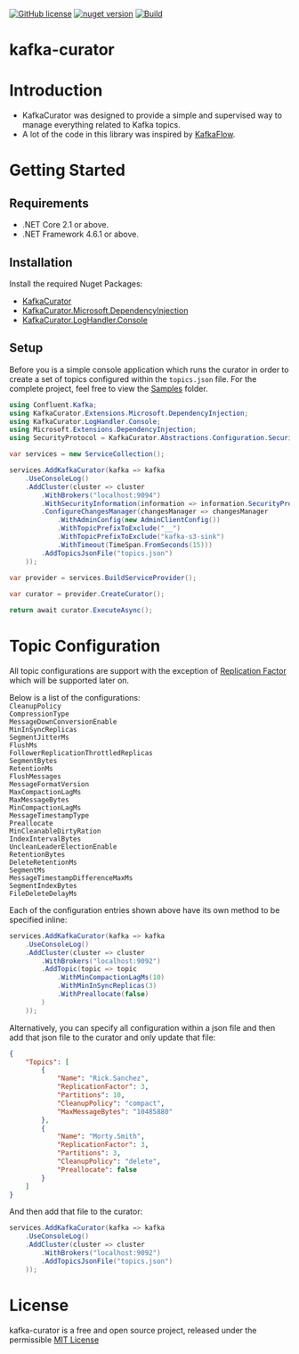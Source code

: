 [![GitHub license](https://img.shields.io/badge/license-MIT-blue.svg)](https://github.com/nizanrosh/kafka-curator/blob/main/LICENSE) [![nuget version](https://img.shields.io/nuget/v/KafkaCurator.svg?style=flat)](https://www.nuget.org/packages/KafkaCurator) [![Build](https://github.com/nizanrosh/kafka-curator/actions/workflows/build.yml/badge.svg)](https://github.com/nizanrosh/kafka-curator/actions/workflows/build.yml)
# kafka-curator

# Introduction
- KafkaCurator was designed to provide a simple and supervised way to manage everything related to Kafka topics.
- A lot of the code in this library was inspired by [KafkaFlow](https://github.com/Farfetch/kafkaflow).

# Getting Started
## Requirements
- .NET Core 2.1 or above.
- .NET Framework 4.6.1 or above.

## Installation
Install the required Nuget Packages:
- [KafkaCurator](https://www.nuget.org/packages/KafkaCurator)
- [KafkaCurator.Microsoft.DependencyInjection](https://www.nuget.org/packages/KafkaCurator.Microsoft.DependencyInjection)
- [KafkaCurator.LogHandler.Console](https://www.nuget.org/packages/KafkaCurator.LogHandler.Console)

## Setup

Before you is a simple console application which runs the curator in order to create a set of topics configured within the `topics.json` file.
For the complete project, feel free to view the [Samples](https://github.com/nizanrosh/kafka-curator/tree/main/samples/) folder.

```cs
using Confluent.Kafka;
using KafkaCurator.Extensions.Microsoft.DependencyInjection;
using KafkaCurator.LogHandler.Console;
using Microsoft.Extensions.DependencyInjection;
using SecurityProtocol = KafkaCurator.Abstractions.Configuration.SecurityProtocol;

var services = new ServiceCollection();

services.AddKafkaCurator(kafka => kafka
    .UseConsoleLog()
    .AddCluster(cluster => cluster
        .WithBrokers("localhost:9094")
        .WithSecurityInformation(information => information.SecurityProtocol = SecurityProtocol.Ssl)
        .ConfigureChangesManager(changesManager => changesManager
            .WithAdminConfig(new AdminClientConfig())
            .WithTopicPrefixToExclude("__")
            .WithTopicPrefixToExclude("kafka-s3-sink")
            .WithTimeout(TimeSpan.FromSeconds(15)))
        .AddTopicsJsonFile("topics.json")
    ));
    
var provider = services.BuildServiceProvider();

var curator = provider.CreateCurator();

return await curator.ExecuteAsync();
```

# Topic Configuration
All topic configurations are support with the exception of [Replication Factor](https://docs.confluent.io/kafka-connectors/firebase/current/source/firebase_source_connector_config.html#cp-license:~:text=confluent.topic.replication,brokers%20(often%201).) which will be supported later on.

Below is a list of the configurations:\
`CleanupPolicy`\
`CompressionType`\
`MessageDownConversionEnable`\
`MinInSyncReplicas`\
`SegmentJitterMs`\
`FlushMs`\
`FollowerReplicationThrottledReplicas`\
`SegmentBytes`\
`RetentionMs`\
`FlushMessages`\
`MessageFormatVersion`\
`MaxCompactionLagMs`\
`MaxMessageBytes`\
`MinCompactionLagMs`\
`MessageTimestampType`\
`Preallocate`\
`MinCleanableDirtyRation`\
`IndexIntervalBytes`\
`UncleanLeaderElectionEnable`\
`RetentionBytes`\
`DeleteRetentionMs`\
`SegmentMs`\
`MessageTimestampDifferenceMaxMs`\
`SegmentIndexBytes`\
`FileDeleteDelayMs`

Each of the configuration entries shown above have its own method to be specified inline:
```cs
services.AddKafkaCurator(kafka => kafka
    .UseConsoleLog()
    .AddCluster(cluster => cluster
        .WithBrokers("localhost:9092")
        .AddTopic(topic => topic
            .WithMinCompactionLagMs(10)
            .WithMinInSyncReplicas(3)
            .WithPreallocate(false)
        )
    ));
```

Alternatively, you can specify all configuration within a json file and then add that json file to the curator and only update that file:

```json
{
    "Topics": [
        {
            "Name": "Rick.Sanchez",
            "ReplicationFactor": 3,
            "Partitions": 10,
            "CleanupPolicy": "compact",
            "MaxMessageBytes": "10485880"
        },
        {
            "Name": "Morty.Smith",
            "ReplicationFactor": 3,
            "Partitions": 3,
            "CleanupPolicy": "delete",
            "Preallocate": false
        }
    ]
}
```

And then add that file to the curator:
```cs
services.AddKafkaCurator(kafka => kafka
    .UseConsoleLog()
    .AddCluster(cluster => cluster
        .WithBrokers("localhost:9092")
        .AddTopicsJsonFile("topics.json")
    ));
```

# License
kafka-curator is a free and open source project, released under the permissible [MIT License](https://github.com/nizanrosh/kafka-curator/blob/main/LICENSE)
